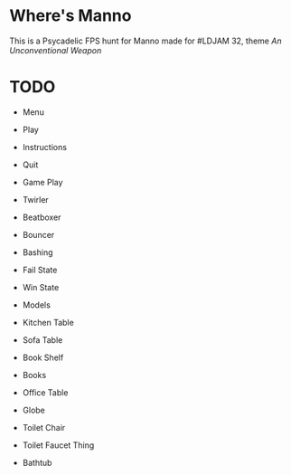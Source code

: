 # Where's Manno

This is a Psycadelic FPS hunt for Manno made for #LDJAM 32, theme _An Unconventional Weapon_

# TODO

* Menu

 * Play
 * Instructions
 * Quit

* Game Play

 * Twirler
 * Beatboxer
 * Bouncer
 * Bashing
 * Fail State
 * Win State

* Models

 * Kitchen Table
 * Sofa Table
 * Book Shelf
 * Books
 * Office Table
 * Globe
 * Toilet Chair
 * Toilet Faucet Thing
 * Bathtub
